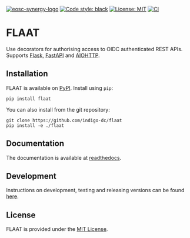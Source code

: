 [![eosc-synergy-logo](https://readthedocs.org/projects/flaat/badge/?version=latest)](https://flaat.readthedocs.io/)
[![Code style: black](https://img.shields.io/badge/code%20style-black-000000.svg)](https://github.com/psf/black)
[![License: MIT](https://img.shields.io/badge/License-MIT-yellow.svg)](https://opensource.org/licenses/MIT)
[![CI](https://github.com/indigo-dc/flaat/actions/workflows/ci.yml/badge.svg)](https://github.com/indigo-dc/flaat/actions/workflows/ci.yml)

# FLAAT
Use decorators for authorising access to OIDC authenticated REST APIs.
Supports [Flask](https://flask.palletsprojects.com/en/2.0.x/), [FastAPI](https://fastapi.tiangolo.com/) and [AIOHTTP](https://docs.aiohttp.org/en/stable/).

## Installation
FLAAT is available on [PyPI](https://pypi.org/project/flaat/). Install using `pip`:

```
pip install flaat
```

You can also install from the git repository:
```
git clone https://github.com/indigo-dc/flaat
pip install -e ./flaat
```

## Documentation
The documentation is available at [readthedocs](https://flaat.readthedocs.io/en/latest/).

## Development
Instructions on development, testing and releasing versions can be found [here](https://flaat.readthedocs.io/en/latest/flaat/development.html).

## License
FLAAT is provided under the [MIT License](https://opensource.org/licenses/MIT).
